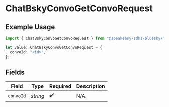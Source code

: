 # ChatBskyConvoGetConvoRequest

## Example Usage

```typescript
import { ChatBskyConvoGetConvoRequest } from "@speakeasy-sdks/bluesky/models/operations";

let value: ChatBskyConvoGetConvoRequest = {
  convoId: "<id>",
};
```

## Fields

| Field              | Type               | Required           | Description        |
| ------------------ | ------------------ | ------------------ | ------------------ |
| `convoId`          | *string*           | :heavy_check_mark: | N/A                |